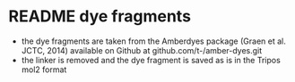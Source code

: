 # README dye fragments

- the dye fragments are taken from the Amberdyes package (Graen et al. JCTC, 2014) available on Github at github.com/t-/amber-dyes.git
- the linker is removed and the dye fragment is saved as is in the Tripos mol2 format
